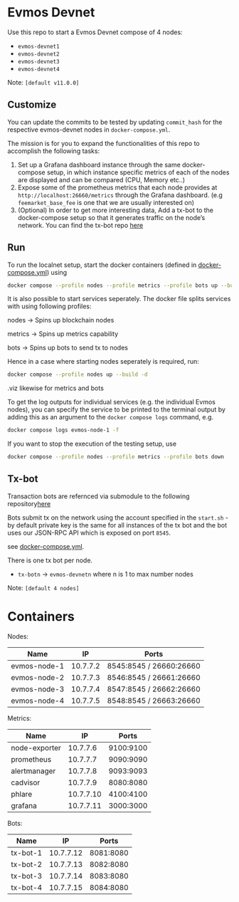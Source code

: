 # Evmos Devnet

Use this repo to start a Evmos Devnet compose of 4 nodes:

- `evmos-devnet1`
- `evmos-devnet2`
- `evmos-devnet3`
- `evmos-devnet4`

Note: `[default v11.0.0]`

## Customize

You can update the commits to be tested by updating `commit_hash` for the respective evmos-devnet nodes in `docker-compose.yml`. 

The mission is for you to expand the functionalities of this repo to accomplish the following tasks:

1. Set up a Grafana dashboard instance through the same docker-compose setup, in which instance specific metrics of each of the nodes are displayed and can be compared (CPU, Memory etc..)
2. Expose some of the prometheus metrics that each node provides at `http://localhost:26660/metrics` through the Grafana dashboard. (e.g `feemarket_base_fee` is one that we are usually interested on)
3. (Optional) In order to get more interesting data, Add a tx-bot to the docker-compose setup so that it generates traffic on the node’s network. You can find the tx-bot repo [here](https://github.com/evmos/bots)

## Run


To run the localnet setup, start the docker containers (defined in [docker-compose.yml](https://github.com/facs95/devops/blob/main/docker-compose.yml)) using

```bash 
docker compose --profile nodes --profile metrics --profile bots up --build -d
```

It is also possible to start services seperately. The docker file splits services with using following profiles:

nodes -> Spins up blockchain nodes

metrics -> Spins up metrics capability 

bots -> Spins up bots to send tx to nodes

Hence in a case where starting nodes seperately is required, run:

```bash 
docker compose --profile nodes up --build -d
```
.viz likewise for metrics and bots

To get the log outputs for individual services (e.g. the individual Evmos nodes), you can specify the service to be printed to the terminal output by adding this as an argument to the `docker compose logs` command, e.g.

```bash
docker compose logs evmos-node-1 -f
```

If you want to stop the execution of the testing setup, use

```bash
docker compose --profile nodes --profile metrics --profile bots down
```

## Tx-bot

Transaction bots are refernced via submodule to the following repository[here](https://github.com/evmos/bots)


Bots submit tx on the network using the account specified in the `start.sh` - by default private key is the same for all instances of the tx bot and the bot uses our JSON-RPC API which is exposed on port `8545`.

see [docker-compose.yml](https://github.com/facs95/devops/blob/main/docker-compose.yml).

There is one tx bot per node.

- `tx-botn` -> `evmos-devnetn` where n is 1 to max number nodes 

Note: `[default 4 nodes]`

# Containers

Nodes:

| Name          | IP        | Ports                    |
| ------------- | ----------| -------------------------|
| evmos-node-1  | 10.7.7.2  | 8545:8545 / 26660:26660  |
| evmos-node-2  | 10.7.7.3  | 8546:8545 / 26661:26660  |
| evmos-node-3  | 10.7.7.4  | 8547:8545 / 26662:26660  |
| evmos-node-4  | 10.7.7.5  | 8548:8545 / 26663:26660  |

Metrics:

| Name          | IP            | Ports         |
| ------------- | ------------- | ------------- |
| node-exporter | 10.7.7.6      | 9100:9100     |
| prometheus    | 10.7.7.7      | 9090:9090     |
| alertmanager  | 10.7.7.8      | 9093:9093     |
| cadvisor      | 10.7.7.9      | 8080:8080     |
| phlare        | 10.7.7.10      | 4100:4100     |
| grafana       | 10.7.7.11      | 3000:3000     |

Bots:

| Name          | IP            | Ports         |
| ------------- | ------------- | ------------- | 
| tx-bot-1      | 10.7.7.12     | 8081:8080     | 
| tx-bot-2      | 10.7.7.13     | 8082:8080     | 
| tx-bot-3      | 10.7.7.14     | 8083:8080     | 
| tx-bot-4      | 10.7.7.15     | 8084:8080     |
